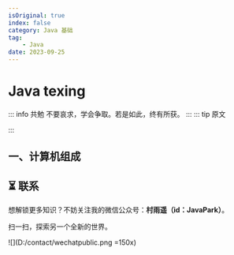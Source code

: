 ```yaml
---
isOriginal: true
index: false
category: Java 基础
tag:
    - Java
date: 2023-09-25
---
```


# Java texing

::: info 共勉
不要哀求，学会争取。若是如此，终有所获。
:::
::: tip 原文

:::

## 一、计算机组成




## ⏳ 联系

想解锁更多知识？不妨关注我的微信公众号：**村雨遥（id：JavaPark）**。

扫一扫，探索另一个全新的世界。

![](D:/contact/wechatpublic.png =150x)

<Share colorful />